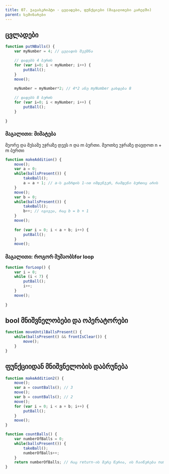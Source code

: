 ```yaml
---
title: 07. ჯავასკრიპტი - ცვლადები, ფუნქციები (მაგალითები კარელში)
parent: სემინარები
---
```


## ცვლადები
```js
function putNBalls() {
    var myNumber = 4; // ცვლადის შექმნა

    // დადებს 4 ბურთს
    for (var i=0; i < myNumber; i++) {
        putBall();
    }
    move();
    
    myNumber = myNumber*2; // 4*2 ანუ myNumber გახდება 8

    // დადებს 8 ბურთს
    for (var i=0; i < myNumber; i++) {
        putBall();
    }
    
}
```


### მაგალითი: მიმატება
მეორე და მესამე უჯრაზე დევს n და m ბურთი. მეოთხე უჯრაზე დავდოთ
n + m ბურთი

```js
function makeAddition() {
    move();
    var a = 0;
    while(ballsPresent()) {
        takeBall();
        a = a + 1; // a-ს გაზრდის 1-ით იმდენჯერ, რამდენი ბურთიც არის
    }
    move();
    var b = 0;
    while(ballsPresent()) {
        takeBall();
        b++; // იგივეა, რაც b = b + 1
    }
    move();
    
    for (var i = 0; i < a + b; i++) {
        putBall();
    }
    move();
```




### მაგალითი: როგორ მუშაობსfor loop
```js
function forLoop() {  
    var i = 0;
    while (i < 7) {
        putBall();
        i++;
    }
    move();
    
}
```

## bool მნიშვნელობები და ოპერატორები
```js
function moveUntilBallsPresent() {
    while(ballsPresent() && frontIsClear()) {
        move();
    }
}
```

## ფუნქციიდან მნიშვნელობის დაბრუნება
```js
function makeAddition2() {
    move();
    var a = countBalls(); // 3
    move();
    var b = countBalls(); // 2
    move();
    for (var i = 0; i < a + b; i++) {
        putBall();
    }
    move();
}

function countBalls() {
    var numberOfBalls = 0;
    while(ballsPresent()) {
        takeBall();
        numberOfBalls++;
    }
    return numberOfBalls; // რაც return-ის მერე წერია, ის ჩაიწერება numberOfBalls-ის მაგივრად
}
```




